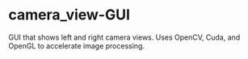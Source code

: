 # camera_view-GUI
GUI that shows left and right camera views. Uses OpenCV, Cuda, and OpenGL to accelerate image processing.
